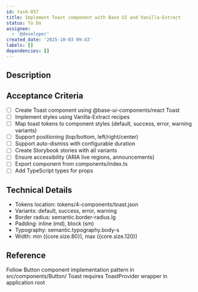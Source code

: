 ```yaml
---
id: task-037
title: Implement Toast component with Base UI and Vanilla-Extract
status: To Do
assignee:
  - '@developer'
created_date: '2025-10-03 09:43'
labels: []
dependencies: []
---
```


## Description


## Acceptance Criteria
- [ ] Create Toast component using @base-ui-components/react Toast
- [ ] Implement styles using Vanilla-Extract recipes
- [ ] Map toast tokens to component styles (default, success, error, warning variants)
- [ ] Support positioning (top/bottom, left/right/center)
- [ ] Support auto-dismiss with configurable duration
- [ ] Create Storybook stories with all variants
- [ ] Ensure accessibility (ARIA live regions, announcements)
- [ ] Export component from components/index.ts
- [ ] Add TypeScript types for props

## Technical Details
- Tokens location: tokens/4-components/toast.json
- Variants: default, success, error, warning
- Border radius: semantic.border-radius.lg
- Padding: inline (md), block (sm)
- Typography: semantic.typography.body-s
- Width: min ({core.size.80}), max ({core.size.120})

## Reference
Follow Button component implementation pattern in src/components/Button/
Toast requires ToastProvider wrapper in application root
